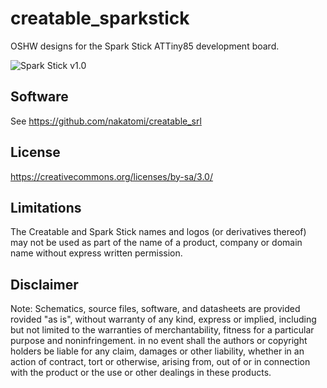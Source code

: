 # creatable_sparkstick
OSHW designs for the Spark Stick ATTiny85 development board.

![Spark Stick v1.0](https://raw.githubusercontent.com/nakatomi/creatable_sparkstick/master/Spark%20Stick%20v1.0.png)

## Software
See https://github.com/nakatomi/creatable_srl

## License 
https://creativecommons.org/licenses/by-sa/3.0/

## Limitations
The Creatable and Spark Stick names and logos (or derivatives
thereof) may not be used as part of the name of a product,
company or domain name without express written permission.

## Disclaimer
Note: Schematics, source files, software, and datasheets are provided rovided "as is", without warranty of any kind, express or implied, including but not limited to the warranties of merchantability, fitness for a particular purpose and noninfringement. in no event shall the authors or copyright holders be liable for any claim, damages or other liability, whether in an action of contract, tort or otherwise, arising from, out of or in connection with the product or the use or other dealings in these products.
